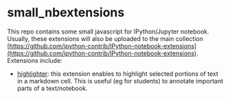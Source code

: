# small_nbextensions

This repo contains some small javascript for IPython/Jupyter notebook. Usually, these extensions will 
also be uploaded to the main collection [https://github.com/ipython-contrib/IPython-notebook-extensions](https://github.com/ipython-contrib/IPython-notebook-extensions). 
Extensions include:

- [highlighter](https://github.com/jfbercher/small_nbextensions/tree/master/usability/highlighter): this extension enables to highlight selected 
portions of text in a markdown cell. This is useful (eg for students) to annotate important parts of a text/notebook.
